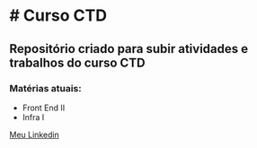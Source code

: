 <h1> # Curso CTD </h1>

<h2> Repositório criado para subir atividades e trabalhos do curso CTD </h2>

<h3>Matérias atuais:</h3>
<ul>
  <li> Front End II </li>
  <li> Infra I </li>
</ul>

<a href= "https://www.linkedin.com/in/rafael-cerqueira-247515160/" target="_blank"> Meu Linkedin </a>
